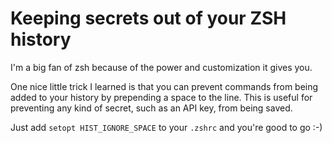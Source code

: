 # Keeping secrets out of your ZSH history

I'm a big fan of zsh because of the power and customization it gives you.

One nice little trick I learned is that you can prevent commands from being added to your history by prepending a space to the line. This is useful for preventing any kind of secret, such as an API key, from being saved.

Just add `setopt HIST_IGNORE_SPACE` to your `.zshrc` and you're good to go :-)
